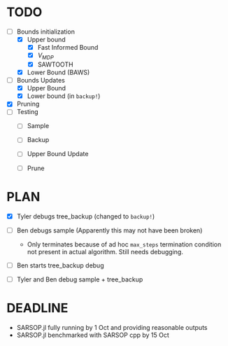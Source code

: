# TODO

- [ ] Bounds initialization
  - [x] Upper bound
    - [x] Fast Informed Bound
    - [x] $V_{MDP}$
    - [x] SAWTOOTH
  - [x] Lower Bound (BAWS)
- [ ] Bounds Updates
  - [x] Upper Bound
  - [x] Lower bound (in `backup!`)
- [x] Pruning
- [ ] Testing
  - [ ] Sample
  - [ ] Backup
  - [ ] Upper Bound Update
  - [ ] Prune


# PLAN

- [x] Tyler debugs tree_backup (changed to `backup!`)
- [ ] Ben debugs sample (Apparently this may not have been broken)
  - Only terminates because of ad hoc `max_steps` termination condition not present in actual algorithm. Still needs debugging.
- [ ] Ben starts tree_backup debug
- [ ] Tyler and Ben debug sample + tree_backup


# DEADLINE

- SARSOP.jl fully running by 1 Oct and providing reasonable outputs
- SARSOP.jl benchmarked with SARSOP cpp by 15 Oct